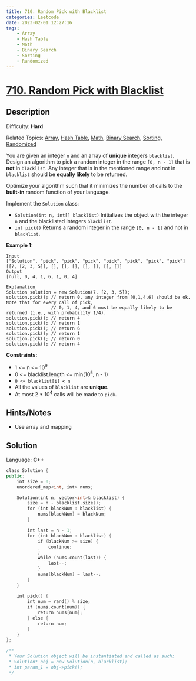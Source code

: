 ```yaml
---
title: 710. Random Pick with Blacklist
categories: Leetcode
date: 2023-02-01 12:27:16
tags:
    - Array
    - Hash Table
    - Math
    - Binary Search
    - Sorting
    - Randomized
---
```


# [710\. Random Pick with Blacklist](https://leetcode.com/problems/random-pick-with-blacklist/)

## Description

Difficulty: **Hard**

Related Topics: [Array](https://leetcode.com/tag/array/), [Hash Table](https://leetcode.com/tag/hash-table/), [Math](https://leetcode.com/tag/math/), [Binary Search](https://leetcode.com/tag/binary-search/), [Sorting](https://leetcode.com/tag/sorting/), [Randomized](https://leetcode.com/tag/randomized/)

You are given an integer `n` and an array of **unique** integers `blacklist`. Design an algorithm to pick a random integer in the range `[0, n - 1]` that is **not** in `blacklist`. Any integer that is in the mentioned range and not in `blacklist` should be **equally likely** to be returned.

Optimize your algorithm such that it minimizes the number of calls to the **built-in** random function of your language.

Implement the `Solution` class:

* `Solution(int n, int[] blacklist)` Initializes the object with the integer `n` and the blacklisted integers `blacklist`.
* `int pick()` Returns a random integer in the range `[0, n - 1]` and not in `blacklist`.

**Example 1:**

```text
Input
["Solution", "pick", "pick", "pick", "pick", "pick", "pick", "pick"]
[[7, [2, 3, 5]], [], [], [], [], [], [], []]
Output
[null, 0, 4, 1, 6, 1, 0, 4]

Explanation
Solution solution = new Solution(7, [2, 3, 5]);
solution.pick(); // return 0, any integer from [0,1,4,6] should be ok. Note that for every call of pick,
                 // 0, 1, 4, and 6 must be equally likely to be returned (i.e., with probability 1/4).
solution.pick(); // return 4
solution.pick(); // return 1
solution.pick(); // return 6
solution.pick(); // return 1
solution.pick(); // return 0
solution.pick(); // return 4
```

**Constraints:**

* 1 <= n <= 10<sup>9</sup>
* 0 <= blacklist.length <= min(10<sup>5</sup>, n - 1)
* `0 <= blacklist[i] < n`
* All the values of `blacklist` are **unique**.
* At most 2 * 10<sup>4</sup> calls will be made to `pick`.

## Hints/Notes

* Use array and mapping

## Solution

Language: **C++**

```C++
class Solution {
public:
    int size = 0;
    unordered_map<int, int> nums;

    Solution(int n, vector<int>& blacklist) {
        size = n - blacklist.size();
        for (int blackNum : blacklist) {
            nums[blackNum] = blackNum;
        }

        int last = n - 1;
        for (int blackNum : blacklist) {
            if (blackNum >= size) {
                continue;
            }
            while (nums.count(last)) {
                last--;
            }
            nums[blackNum] = last--;
        }
    }
    
    int pick() {
        int num = rand() % size;
        if (nums.count(num)) {
            return nums[num];
        } else {
            return num;
        }
    }
};

/**
 * Your Solution object will be instantiated and called as such:
 * Solution* obj = new Solution(n, blacklist);
 * int param_1 = obj->pick();
 */
```
